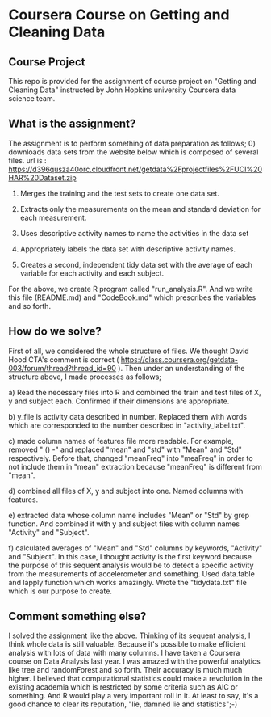 Coursera Course on Getting and Cleaning Data
==========

Course Project 
-------------

This repo is provided for the assignment of course project on "Getting and Cleaning Data"  instructed by John Hopkins university Coursera data science team.

What is the assignment?
------------------------
The assignment is to perform something of data preparation as follows;
0) downloads data sets from the website below which is composed of several files.
    url is : https://d396qusza40orc.cloudfront.net/getdata%2Fprojectfiles%2FUCI%20HAR%20Dataset.zip

1) Merges the training and the test sets to create one data set.

2) Extracts only the measurements on the mean and standard deviation for each measurement. 

3) Uses descriptive activity names to name the activities in the data set

4) Appropriately labels the data set with descriptive activity names. 

5) Creates a second, independent tidy data set with the average of each variable for each activity and each subject. 

For the above, we create R program called "run_analysis.R". And we write this file (README.md) and "CodeBook.md" which prescribes the variables and so forth.


How do we solve?
--------------------
First of all, we considered the whole structure of files. We thought David Hood CTA's comment is correct ( https://class.coursera.org/getdata-003/forum/thread?thread_id=90 ). Then under an understanding of the structure above, I made processes as follows;

a) Read the necessary files into R and combined the train and test files of X, y and subject each. Confirmed if their dimensions are appropriate.

b) y_file is activity data described in number. Replaced them with words which are corresponded to the number described in "activity_label.txt".

c) made column names of features file more readable. For example, removed " () -" and replaced "mean" and "std" with "Mean" and "Std" respectively. Before that, changed "meanFreq" into "meaFreq" in order to not include them in "mean" extraction because "meanFreq" is different from "mean".

d) combined all files of X, y and subject into one. Named columns with features.

e) extracted data whose column name includes "Mean" or "Std" by grep function. And combined it with y and subject files with column names "Activity" and "Subject".

f) calculated averages of "Mean" and "Std" columns by keywords, "Activity" and "Subject". In this case, I thought activity is the first keyword because the purpose of this sequent analysis would be to detect a specific activity from the measurements of accelerometer and something. Used data.table and lapply function which works amazingly. Wrote the "tidydata.txt" file which is our purpose to create.


Comment something else?
-----------------------
I solved the assignment like the above. Thinking of its sequent analysis, I think whole data is still valuable. Because it's possible to make efficient analysis with lots of data with many columns. I have taken a Coursera course on Data Analysis last year. I was amazed with the powerful analytics like tree and randomForest and so forth. Their accuracy is much much higher. I believed that computational statistics could make a revolution in the existing academia which is restricted by some criteria such as AIC or something. And R would play a very important roll in it. At least to say, it's a good chance to clear its reputation, "lie, damned lie and statistics";-)




